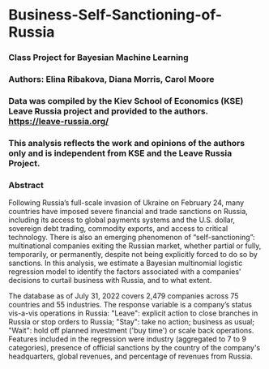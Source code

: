 # Business-Self-Sanctioning-of-Russia
### Class Project for Bayesian Machine Learning
### Authors: Elina Ribakova, Diana Morris, Carol Moore
### Data was compiled by the Kiev School of Economics (KSE) Leave Russia project and provided to the authors.  https://leave-russia.org/
### This analysis reflects the work and opinions of the authors only and is independent from KSE and the Leave Russia Project. 
### Abstract

Following Russia’s full-scale invasion of Ukraine on February 24, many countries have imposed severe financial and trade sanctions on Russia, including its access to global payments systems and the U.S. dollar, sovereign debt trading, commodity exports, and access to critical technology.  There is also an emerging phenomenon of “self-sanctioning”: multinational companies exiting the Russian market, whether partial or fully, temporarily, or permanently, despite not being explicitly forced to do so by sanctions. In this analysis, we estimate a Bayesian multinomial logistic regression model to identify the factors associated with a companies' decisions to curtail business with Russia, and to what extent. 

The database as of July 31, 2022 covers 2,479 companies across 75 countries and 55 industries. The response variable is a company’s status vis-a-vis operations in Russia:  "Leave": explicit action to close branches in Russia or stop orders to Russia; "Stay": take no action; business as usual; "Wait": hold off planned investment ('buy time') or scale back operations.  Features included in the regression were industry (aggregated to 7 to 9 categories), presence of official sanctions by the country of the company's headquarters, global revenues, and percentage of revenues from Russia.

